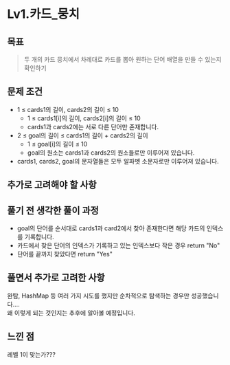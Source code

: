 # Lv1.카드_뭉치

## 목표
> 두 개의 카드 뭉치에서 차례대로 카드를 뽑아 원하는 단어 배열을 만들 수 있는지 확인하기

## 문제 조건
* 1 ≤ cards1의 길이, cards2의 길이 ≤ 10
  * 1 ≤ cards1[i]의 길이, cards2[i]의 길이 ≤ 10
  * cards1과 cards2에는 서로 다른 단어만 존재합니다.
* 2 ≤ goal의 길이 ≤ cards1의 길이 + cards2의 길이
  * 1 ≤ goal[i]의 길이 ≤ 10
  * goal의 원소는 cards1과 cards2의 원소들로만 이루어져 있습니다.
* cards1, cards2, goal의 문자열들은 모두 알파벳 소문자로만 이루어져 있습니다.

## 추가로 고려해야 할 사항

## 풀기 전 생각한 풀이 과정
* goal의 단어를 순서대로 cards1과 card2에서 찾아 존재한다면 해당 카드의 인덱스를 기록합니다.
* 카드에서 찾은 단어의 인덱스가 기록하고 있는 인덱스보다 작은 경우 return "No"
* 단어를 끝까지 찾았다면 return "Yes"

## 풀면서 추가로 고려한 사항
완탐, HashMap 등 여러 가지 시도를 했지만 순차적으로 탐색하는 경우만 성공했습니다....   
왜 이렇게 되는 것인지는 추후에 알아볼 예정입니다.

## 느낀 점
레벨 1이 맞는가???

